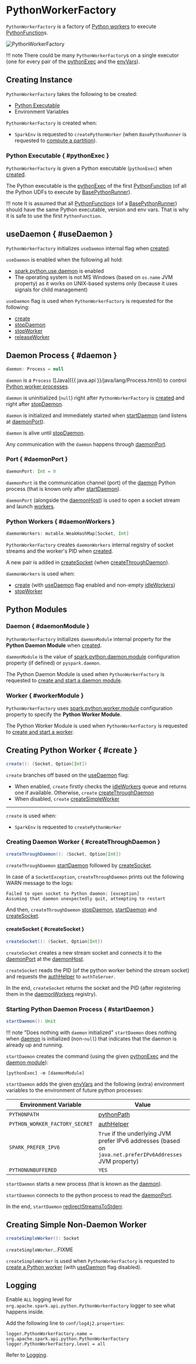 # PythonWorkerFactory

`PythonWorkerFactory` is a factory of [Python workers](#create) to execute [PythonFunction](PythonFunction.md)s.

![PythonWorkerFactory](images/PythonWorkerFactory.png)

!!! note
    There could be many `PythonWorkerFactory`s on a single executor (one for every pair of the [pythonExec](#pythonExec) and the [envVars](#envVars)).

## Creating Instance

`PythonWorkerFactory` takes the following to be created:

* [Python Executable](#pythonExec)
* <span id="envVars"> Environment Variables

`PythonWorkerFactory` is created when:

* `SparkEnv` is requested to `createPythonWorker` (when `BasePythonRunner` is requested to [compute a partition](runners/BasePythonRunner.md#compute)).

### Python Executable { #pythonExec }

`PythonWorkerFactory` is given a Python executable (`pythonExec`) when [created](#creating-instance).

The Python executable is the [pythonExec](PythonFunction.md#pythonExec) of the first [PythonFunction](PythonFunction.md) (of all the Python UDFs to execute by [BasePythonRunner](runners/BasePythonRunner.md)).

!!! note
    It is assumed that all [PythonFunction](PythonFunction.md)s (of a [BasePythonRunner](runners/BasePythonRunner.md)) should have the same Python executable, version and env vars. That is why it is safe to use the first `PythonFunction`.

## useDaemon { #useDaemon }

`PythonWorkerFactory` initializes `useDaemon` internal flag when [created](#creating-instance).

`useDaemon` is enabled when the following all hold:

* [spark.python.use.daemon](configuration-properties.md#spark.python.use.daemon) is enabled
* The operating system is not MS Windows (based on `os.name` JVM property) as it works on UNIX-based systems only (because it uses signals for child management)

`useDaemon` flag is used when `PythonWorkerFactory` is requested for the following:

* [create](#create)
* [stopDaemon](#stopDaemon)
* [stopWorker](#stopWorker)
* [releaseWorker](#releaseWorker)

## Daemon Process { #daemon }

```scala
daemon: Process = null
```

`daemon` is a `Process` ([Java]({{ java.api }}/java/lang/Process.html)) to control [Python worker processes](#daemonWorkers).

`daemon` is uninitialized (`null`) right after `PythonWorkerFactory` is [created](#creating-instance) and right after [stopDaemon](#stopDaemon).

`daemon` is initialized and immediately started when [startDaemon](#startDaemon) (and listens at [daemonPort](#daemonPort)).

`daemon` is alive until [stopDaemon](#stopDaemon).

Any communication with the `daemon` happens through [daemonPort](#daemonPort).

### Port { #daemonPort }

```scala
daemonPort: Int = 0
```

`daemonPort` is the communication channel (port) of the [daemon](#daemon) Python process (that is known only after [startDaemon](#startDaemon)).

`daemonPort` (alongside the [daemonHost](#daemonHost)) is used to open a socket stream and launch [workers](#daemonWorkers).

### Python Workers { #daemonWorkers }

```scala
daemonWorkers: mutable.WeakHashMap[Socket, Int]
```

`PythonWorkerFactory` creates `daemonWorkers` internal registry of socket streams and the worker's PID when [created](#creating-instance).

A new pair is added in [createSocket](#createSocket) (when [createThroughDaemon](#createThroughDaemon)).

`daemonWorkers` is used when:

* [create](#create) (with [useDaemon](#useDaemon) flag enabled and non-empty [idleWorkers](#idleWorkers))
* [stopWorker](#stopWorker)

## Python Modules

### Daemon { #daemonModule }

`PythonWorkerFactory` initializes `daemonModule` internal property for the **Python Daemon Module** when [created](#creating-instance).

`daemonModule` is the value of [spark.python.daemon.module](configuration-properties.md#spark.python.daemon.module) configuration property (if defined) or `pyspark.daemon`.

The Python Daemon Module is used when `PythonWorkerFactory` is requested to [create and start a daemon module](#startDaemon).

### Worker { #workerModule }

`PythonWorkerFactory` uses [spark.python.worker.module](configuration-properties.md#PYTHON_WORKER_MODULE) configuration property to specify the **Python Worker Module**.

The Python Worker Module is used when `PythonWorkerFactory` is requested to [create and start a worker](#createSimpleWorker).

## Creating Python Worker { #create }

```scala
create(): (Socket, Option[Int])
```

`create` branches off based on the [useDaemon](#useDaemon) flag:

* When enabled, `create` firstly checks the [idleWorkers](#idleWorkers) queue and returns one if available. Otherwise, `create` [createThroughDaemon](#createThroughDaemon)
* When disabled, `create` [createSimpleWorker](#createSimpleWorker)

---

`create` is used when:

* `SparkEnv` is requested to `createPythonWorker`

### Creating Daemon Worker { #createThroughDaemon }

```scala
createThroughDaemon(): (Socket, Option[Int])
```

`createThroughDaemon` [startDaemon](#startDaemon) followed by [createSocket](#createSocket).

In case of a `SocketException`, `createThroughDaemon` prints out the following WARN message to the logs:

```text
Failed to open socket to Python daemon: [exception]
Assuming that daemon unexpectedly quit, attempting to restart
```

And then, `createThroughDaemon` [stopDaemon](#stopDaemon), [startDaemon](#startDaemon) and [createSocket](#createSocket).

#### createSocket { #createSocket }

```scala
createSocket(): (Socket, Option[Int])
```

`createSocket` creates a new stream socket and connects it to the [daemonPort](#daemonPort) at the [daemonHost](#daemonHost).

`createSocket` reads the PID (of the python worker behind the stream socket) and requests the [authHelper](#authHelper) to `authToServer`.

In the end, `createSocket` returns the socket and the PID (after registering them in the [daemonWorkers](#daemonWorkers) registry).

### Starting Python Daemon Process { #startDaemon }

```scala
startDaemon(): Unit
```

!!! note "Does nothing with `daemon` initialized"
    `startDaemon` does nothing when [daemon](#daemon) is initialized (non-`null`) that indicates that the daemon is already up and running.

`startDaemon` creates the command (using the given [pythonExec](#pythonExec) and the [daemon module](#daemonModule)):

```text
[pythonExec] -m [daemonModule]
```

`startDaemon` adds the given [envVars](#envVars) and the following (extra) environment variables to the environment of future python processes:

Environment Variable | Value
---------------------|------
 `PYTHONPATH` | [pythonPath](#pythonPath)
 `PYTHON_WORKER_FACTORY_SECRET` | [authHelper](#authHelper)
 `SPARK_PREFER_IPV6` | `True` if the underlying JVM prefer IPv6 addresses (based on `java.net.preferIPv6Addresses` JVM property)
 `PYTHONUNBUFFERED` | `YES`

`startDaemon` starts a new process (that is known as the [daemon](#daemon)).

`startDaemon` connects to the python process to read the [daemonPort](#daemonPort).

In the end, `startDaemon` [redirectStreamsToStderr](#redirectStreamsToStderr).

## <span id="createSimpleWorker"> Creating Simple Non-Daemon Worker

```scala
createSimpleWorker(): Socket
```

`createSimpleWorker`...FIXME

`createSimpleWorker` is used when `PythonWorkerFactory` is requested to [create a Python worker](#create) (with [useDaemon](#useDaemon) flag disabled).

## Logging

Enable `ALL` logging level for `org.apache.spark.api.python.PythonWorkerFactory` logger to see what happens inside.

Add the following line to `conf/log4j2.properties`:

```text
logger.PythonWorkerFactory.name = org.apache.spark.api.python.PythonWorkerFactory
logger.PythonWorkerFactory.level = all
```

Refer to [Logging](logging.md).
